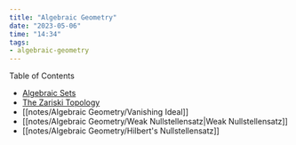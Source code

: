 ```yaml
---
title: "Algebraic Geometry"
date: "2023-05-06"
time: "14:34"
tags:
- algebraic-geometry
---
```

Table of Contents
- [Algebraic Sets](notes/Algebraic%20Geometry/Algebraic%20Sets.md)
- [The Zariski Topology](notes/Algebraic%20Geometry/The%20Zariski%20Topology.md)
- [[notes/Algebraic Geometry/Vanishing Ideal]] 
- [[notes/Algebraic Geometry/Weak Nullstellensatz|Weak Nullstellensatz]] 
- [[notes/Algebraic Geometry/Hilbert's Nullstellensatz]] 
